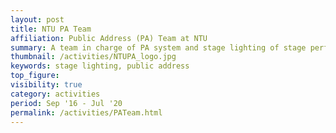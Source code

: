 ```yaml
---
layout: post
title: NTU PA Team
affiliation: Public Address (PA) Team at NTU
summary: A team in charge of PA system and stage lighting of stage performances of various student clubs
thumbnail: /activities/NTUPA_logo.jpg
keywords: stage lighting, public address
top_figure:
visibility: true
category: activities
period: Sep '16 - Jul '20
permalink: /activities/PATeam.html
---
```

